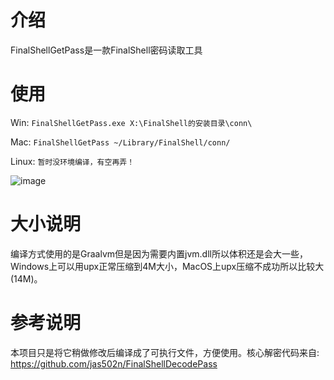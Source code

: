 # 介绍

FinalShellGetPass是一款FinalShell密码读取工具

# 使用

Win: `FinalShellGetPass.exe X:\FinalShell的安装目录\conn\`

Mac: `FinalShellGetPass ~/Library/FinalShell/conn/`

Linux: `暂时没环境编译，有空再弄！`

![image](https://user-images.githubusercontent.com/30547741/204143824-96112e3e-8150-40be-b8e1-691bae62fdfd.png)

# 大小说明

编译方式使用的是Graalvm但是因为需要内置jvm.dll所以体积还是会大一些，Windows上可以用upx正常压缩到4M大小，MacOS上upx压缩不成功所以比较大(14M)。

# 参考说明

本项目只是将它稍做修改后编译成了可执行文件，方便使用。核心解密代码来自: https://github.com/jas502n/FinalShellDecodePass
